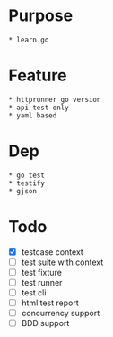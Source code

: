 # Purpose
    * learn go 
# Feature
    * httprunner go version
    * api test only
    * yaml based
# Dep
    * go test
    * testify
    * gjson
# Todo
   - [x] testcase context
   - [ ] test suite with context 
   - [ ] test fixture
   - [ ] test runner
   - [ ] test cli
   - [ ] html test report 
   - [ ] concurrency support
   - [ ] BDD support